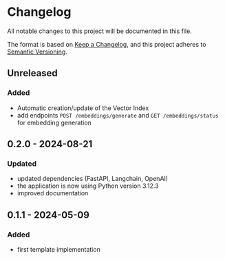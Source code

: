 # Changelog

All notable changes to this project will be documented in this file.

The format is based on [Keep a Changelog](https://keepachangelog.com/en/1.0.0/),
and this project adheres to [Semantic Versioning](https://semver.org/spec/v2.0.0.html).

## Unreleased

### Added

- Automatic creation/update of the Vector Index
- add endpoints `POST /embeddings/generate` and `GET /embeddings/status` for embedding generation

## 0.2.0 - 2024-08-21

### Updated

- updated dependencies (FastAPI, Langchain, OpenAI)
- the application is now using Python version 3.12.3
- improved documentation

## 0.1.1 - 2024-05-09

### Added

- first template implementation
